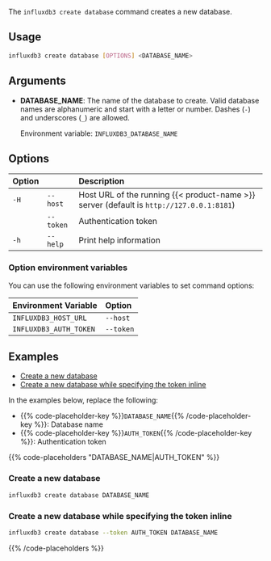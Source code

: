 
The `influxdb3 create database` command creates a new database.

## Usage

<!--pytest.mark.skip-->

```bash
influxdb3 create database [OPTIONS] <DATABASE_NAME>
```

## Arguments

- **DATABASE_NAME**: The name of the database to create.
  Valid database names are alphanumeric and start with a letter or number.
  Dashes (`-`) and underscores (`_`) are allowed.
  
  Environment variable: `INFLUXDB3_DATABASE_NAME`

## Options

| Option |              | Description                                                                              |
| :----- | :----------- | :--------------------------------------------------------------------------------------- |
| `-H`   | `--host`     | Host URL of the running {{< product-name >}} server (default is `http://127.0.0.1:8181`) |
|        | `--token`    | Authentication token                                                                     |
| `-h`   | `--help`     | Print help information                                                                   |

### Option environment variables

You can use the following environment variables to set command options:

| Environment Variable      | Option       |
| :------------------------ | :----------- |
| `INFLUXDB3_HOST_URL`      | `--host`     |
| `INFLUXDB3_AUTH_TOKEN`    | `--token`    |

## Examples

- [Create a new database](#create-a-new-database)
- [Create a new database while specifying the token inline](#create-a-new-database-while-specifying-the-token-inline)

In the examples below, replace the following:

- {{% code-placeholder-key %}}`DATABASE_NAME`{{% /code-placeholder-key %}}:
  Database name
- {{% code-placeholder-key %}}`AUTH_TOKEN`{{% /code-placeholder-key %}}: 
  Authentication token

{{% code-placeholders "DATABASE_NAME|AUTH_TOKEN" %}}

### Create a new database

<!--pytest.mark.skip-->

```bash
influxdb3 create database DATABASE_NAME
```

### Create a new database while specifying the token inline

<!--pytest.mark.skip-->

```bash
influxdb3 create database --token AUTH_TOKEN DATABASE_NAME
```

{{% /code-placeholders %}}
